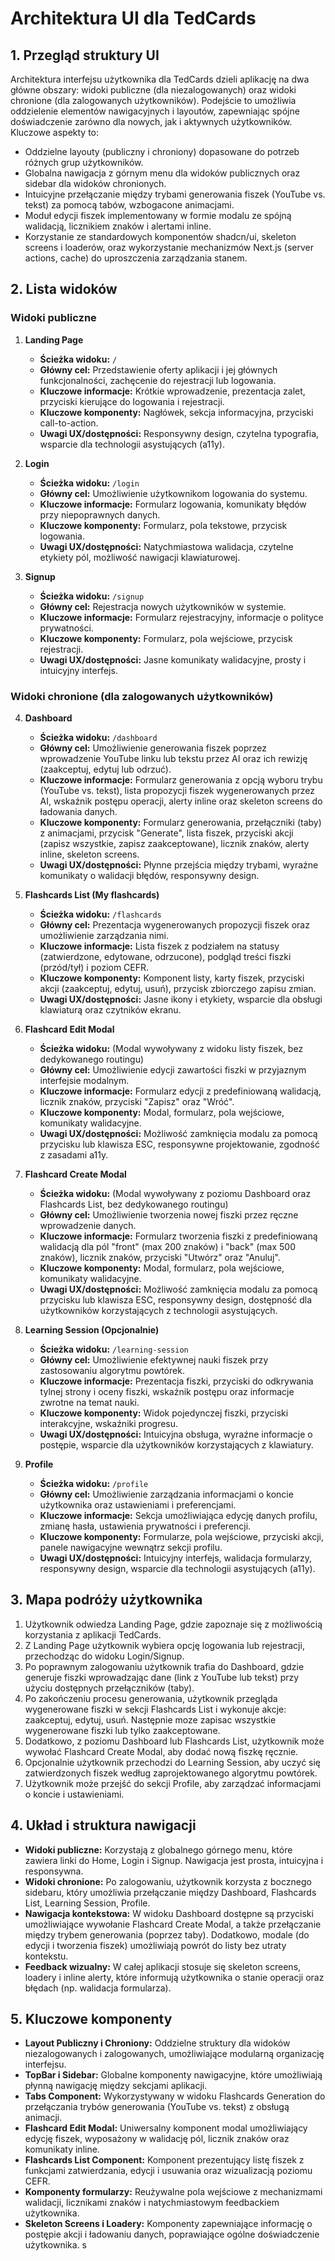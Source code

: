 # Architektura UI dla TedCards

## 1. Przegląd struktury UI

Architektura interfejsu użytkownika dla TedCards dzieli aplikację na dwa główne obszary: widoki publiczne (dla niezalogowanych) oraz widoki chronione (dla zalogowanych użytkowników). Podejście to umożliwia oddzielenie elementów nawigacyjnych i layoutów, zapewniając spójne doświadczenie zarówno dla nowych, jak i aktywnych użytkowników. Kluczowe aspekty to:

- Oddzielne layouty (publiczny i chroniony) dopasowane do potrzeb różnych grup użytkowników.
- Globalna nawigacja z górnym menu dla widoków publicznych oraz sidebar dla widoków chronionych.
- Intuicyjne przełączanie między trybami generowania fiszek (YouTube vs. tekst) za pomocą tabów, wzbogacone animacjami.
- Moduł edycji fiszek implementowany w formie modalu ze spójną walidacją, licznikiem znaków i alertami inline.
- Korzystanie ze standardowych komponentów shadcn/ui, skeleton screens i loaderów, oraz wykorzystanie mechanizmów Next.js (server actions, cache) do uproszczenia zarządzania stanem.

## 2. Lista widoków

### Widoki publiczne

1. **Landing Page**

   - **Ścieżka widoku:** `/`
   - **Główny cel:** Przedstawienie oferty aplikacji i jej głównych funkcjonalności, zachęcenie do rejestracji lub logowania.
   - **Kluczowe informacje:** Krótkie wprowadzenie, prezentacja zalet, przyciski kierujące do logowania i rejestracji.
   - **Kluczowe komponenty:** Nagłówek, sekcja informacyjna, przyciski call-to-action.
   - **Uwagi UX/dostępności:** Responsywny design, czytelna typografia, wsparcie dla technologii asystujących (a11y).

2. **Login**

   - **Ścieżka widoku:** `/login`
   - **Główny cel:** Umożliwienie użytkownikom logowania do systemu.
   - **Kluczowe informacje:** Formularz logowania, komunikaty błędów przy niepoprawnych danych.
   - **Kluczowe komponenty:** Formularz, pola tekstowe, przycisk logowania.
   - **Uwagi UX/dostępności:** Natychmiastowa walidacja, czytelne etykiety pól, możliwość nawigacji klawiaturowej.

3. **Signup**
   - **Ścieżka widoku:** `/signup`
   - **Główny cel:** Rejestracja nowych użytkowników w systemie.
   - **Kluczowe informacje:** Formularz rejestracyjny, informacje o polityce prywatności.
   - **Kluczowe komponenty:** Formularz, pola wejściowe, przycisk rejestracji.
   - **Uwagi UX/dostępności:** Jasne komunikaty walidacyjne, prosty i intuicyjny interfejs.

### Widoki chronione (dla zalogowanych użytkowników)

4. **Dashboard**

   - **Ścieżka widoku:** `/dashboard`
   - **Główny cel:** Umożliwienie generowania fiszek poprzez wprowadzenie YouTube linku lub tekstu przez AI oraz ich rewizję (zaakceptuj, edytuj lub odrzuć).
   - **Kluczowe informacje:** Formularz generowania z opcją wyboru trybu (YouTube vs. tekst), lista propozycji fiszek wygenerowanych przez AI, wskaźnik postępu operacji, alerty inline oraz skeleton screens do ładowania danych.
   - **Kluczowe komponenty:** Formularz generowania, przełączniki (taby) z animacjami, przycisk "Generate", lista fiszek, przyciski akcji (zapisz wszystkie, zapisz zaakceptowane), licznik znaków, alerty inline, skeleton screens.
   - **Uwagi UX/dostępności:** Płynne przejścia między trybami, wyraźne komunikaty o walidacji błędów, responsywny design.

5. **Flashcards List (My flashcards)**

   - **Ścieżka widoku:** `/flashcards`
   - **Główny cel:** Prezentacja wygenerowanych propozycji fiszek oraz umożliwienie zarządzania nimi.
   - **Kluczowe informacje:** Lista fiszek z podziałem na statusy (zatwierdzone, edytowane, odrzucone), podgląd treści fiszki (przód/tył) i poziom CEFR.
   - **Kluczowe komponenty:** Komponent listy, karty fiszek, przyciski akcji (zaakceptuj, edytuj, usuń), przycisk zbiorczego zapisu zmian.
   - **Uwagi UX/dostępności:** Jasne ikony i etykiety, wsparcie dla obsługi klawiaturą oraz czytników ekranu.

6. **Flashcard Edit Modal**

   - **Ścieżka widoku:** (Modal wywoływany z widoku listy fiszek, bez dedykowanego routingu)
   - **Główny cel:** Umożliwienie edycji zawartości fiszki w przyjaznym interfejsie modalnym.
   - **Kluczowe informacje:** Formularz edycji z predefiniowaną walidacją, licznik znaków, przyciski "Zapisz" oraz "Wróć".
   - **Kluczowe komponenty:** Modal, formularz, pola wejściowe, komunikaty walidacyjne.
   - **Uwagi UX/dostępności:** Możliwość zamknięcia modalu za pomocą przycisku lub klawisza ESC, responsywne projektowanie, zgodność z zasadami a11y.

7. **Flashcard Create Modal**

   - **Ścieżka widoku:** (Modal wywoływany z poziomu Dashboard oraz Flashcards List, bez dedykowanego routingu)
   - **Główny cel:** Umożliwienie tworzenia nowej fiszki przez ręczne wprowadzenie danych.
   - **Kluczowe informacje:** Formularz tworzenia fiszki z predefiniowaną walidacją dla pól "front" (max 200 znaków) i "back" (max 500 znaków), licznik znaków, przyciski "Utwórz" oraz "Anuluj".
   - **Kluczowe komponenty:** Modal, formularz, pola wejściowe, komunikaty walidacyjne.
   - **Uwagi UX/dostępności:** Możliwość zamknięcia modalu za pomocą przycisku lub klawisza ESC, responsywny design, dostępność dla użytkowników korzystających z technologii asystujących.

8. **Learning Session (Opcjonalnie)**

   - **Ścieżka widoku:** `/learning-session`
   - **Główny cel:** Umożliwienie efektywnej nauki fiszek przy zastosowaniu algorytmu powtórek.
   - **Kluczowe informacje:** Prezentacja fiszki, przyciski do odkrywania tylnej strony i oceny fiszki, wskaźnik postępu oraz informacje zwrotne na temat nauki.
   - **Kluczowe komponenty:** Widok pojedynczej fiszki, przyciski interakcyjne, wskaźniki progresu.
   - **Uwagi UX/dostępności:** Intuicyjna obsługa, wyraźne informacje o postępie, wsparcie dla użytkowników korzystających z klawiatury.

9. **Profile**

   - **Ścieżka widoku:** `/profile`
   - **Główny cel:** Umożliwienie zarządzania informacjami o koncie użytkownika oraz ustawieniami i preferencjami.
   - **Kluczowe informacje:** Sekcja umożliwiająca edycję danych profilu, zmianę hasła, ustawienia prywatności i preferencji.
   - **Kluczowe komponenty:** Formularze, pola wejściowe, przyciski akcji, panele nawigacyjne wewnątrz sekcji profilu.
   - **Uwagi UX/dostępności:** Intuicyjny interfejs, walidacja formularzy, responsywny design, wsparcie dla technologii asystujących (a11y).

## 3. Mapa podróży użytkownika

1. Użytkownik odwiedza Landing Page, gdzie zapoznaje się z możliwością korzystania z aplikacji TedCards.
2. Z Landing Page użytkownik wybiera opcję logowania lub rejestracji, przechodząc do widoku Login/Signup.
3. Po poprawnym zalogowaniu użytkownik trafia do Dashboard, gdzie generuje fiszki wprowadzając dane (link z YouTube lub tekst) przy użyciu dostępnych przełączników (taby).
4. Po zakończeniu procesu generowania, użytkownik przegląda wygenerowane fiszki w sekcji Flashcards List i wykonuje akcje: zaakceptuj, edytuj, usuń. Następnie moze zapisac wszystkie wygenerowane fiszki lub tylko zaakceptowane.
5. Dodatkowo, z poziomu Dashboard lub Flashcards List, użytkownik może wywołać Flashcard Create Modal, aby dodać nową fiszkę ręcznie.
6. Opcjonalnie użytkownik przechodzi do Learning Session, aby uczyć się zatwierdzonych fiszek według zaprojektowanego algorytmu powtórek.
7. Użytkownik może przejść do sekcji Profile, aby zarządzać informacjami o koncie i ustawieniami.

## 4. Układ i struktura nawigacji

- **Widoki publiczne:** Korzystają z globalnego górnego menu, które zawiera linki do Home, Login i Signup. Nawigacja jest prosta, intuicyjna i responsywna.
- **Widoki chronione:** Po zalogowaniu, użytkownik korzysta z bocznego sidebaru, który umożliwia przełączanie między Dashboard, Flashcards List, Learning Session, Profile.
- **Nawigacja kontekstowa:** W widoku Dashboard dostępne są przyciski umożliwiające wywołanie Flashcard Create Modal, a także przełączanie między trybem generowania (poprzez taby). Dodatkowo, modale (do edycji i tworzenia fiszek) umożliwiają powrót do listy bez utraty kontekstu.
- **Feedback wizualny:** W całej aplikacji stosuje się skeleton screens, loadery i inline alerty, które informują użytkownika o stanie operacji oraz błędach (np. walidacja formularza).

## 5. Kluczowe komponenty

- **Layout Publiczny i Chroniony:** Oddzielne struktury dla widoków niezalogowanych i zalogowanych, umożliwiające modularną organizację interfejsu.
- **TopBar i Sidebar:** Globalne komponenty nawigacyjne, które umożliwiają płynną nawigację między sekcjami aplikacji.
- **Tabs Component:** Wykorzystywany w widoku Flashcards Generation do przełączania trybów generowania (YouTube vs. tekst) z obsługą animacji.
- **Flashcard Edit Modal:** Uniwersalny komponent modal umożliwiający edycję fiszek, wyposażony w walidację pól, licznik znaków oraz komunikaty inline.
- **Flashcards List Component:** Komponent prezentujący listę fiszek z funkcjami zatwierdzania, edycji i usuwania oraz wizualizacją poziomu CEFR.
- **Komponenty formularzy:** Reużywalne pola wejściowe z mechanizmami walidacji, licznikami znaków i natychmiastowym feedbackiem użytkownika.
- **Skeleton Screens i Loadery:** Komponenty zapewniające informację o postępie akcji i ładowaniu danych, poprawiające ogólne doświadczenie użytkownika.
  s
